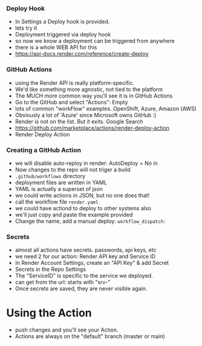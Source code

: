 

### Deploy Hook
- In Settings a Deploy hook is provided.
- lets try it
- Deployment triggered via deploy hook
- so now we know a deployment can be triggered from anywhere
- there is a whole WEB API for this
- https://api-docs.render.com/reference/create-deploy

### GitHub Actions
- using the Render API is really platform-specific.
- We'd like something more agnostic, not tied to the platform
- The MUCH more common way you'll see it is in GitHub Actions
- Go to the GitHub and select "Actions":  Empty
- lots of common "workFlow" examples.  OpenShift, Azure, Amazon (AWS)
- Obviously a lot of 'Azure' since Microsoft owns GitHub :)
- Render is not on the list.  But it exits. Google Search
- https://github.com/marketplace/actions/render-deploy-action
- Render Deploy Action

### Creating a GitHub Action
- we will disable auto-reploy in render: AutoDeploy = No in
- Now changes to the repo will not triger a build
- `.github/workflows` directory
- deployment files are written in YAML
- YAML is actually a superset of json
- we could write actions in JSON, but no one does that!
- call the workflow file `render.yaml`
- we could have actiond to deploy to other systems also
- we'll just copy and paste the example provided
- Change the name, add a manual deploy:  `workflow_dispatch:`

 ### Secrets
- almost all actions have secrets.  passwords, api keys, etc
- we need 2 for our action:  Render API key and Service ID
- In Render Account  Settings, create an "API Key" & add Secret
- Secrets in the Repo Settings
- The "ServiceID" is specific to the service we deployed.
- can get from the url:  starts with "srv-"
- Once secrets are saved, they are never visible again.

# Using the Action
- push changes and you'll see your Action.
- Actions are always on the "default" branch (master or main)
